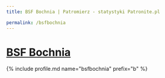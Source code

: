 ```yaml
---
title: BSF Bochnia | Patromierz - statystyki Patronite.pl

permalink: /bsfbochnia
---
```


# [BSF Bochnia](https://patronite.pl/bsfbochnia)

{% include profile.md name="bsfbochnia" prefix="b" %}
